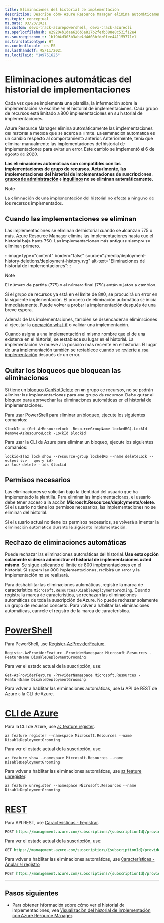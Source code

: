 ```yaml
---
title: Eliminaciones del historial de implementación
description: Describe cómo Azure Resource Manager elimina automáticamente las implementaciones del historial de implementaciones. Las implementaciones se eliminan cuando el historial está próximo a superar el límite de 800.
ms.topic: conceptual
ms.date: 03/23/2021
ms.custom: devx-track-azurepowershell, devx-track-azurecli
ms.openlocfilehash: e2920eb1daa626b6a817b2fe3b388e8c531f12e4
ms.sourcegitcommit: 1b19b8d303b3abe4d4d08bfde0fee441159771e1
ms.translationtype: HT
ms.contentlocale: es-ES
ms.lasthandoff: 05/11/2021
ms.locfileid: "109751625"
---
```

# <a name="automatic-deletions-from-deployment-history"></a>Eliminaciones automáticas del historial de implementaciones

Cada vez que se implementa una plantilla, la información sobre la implementación se escribe en el historial de implementaciones. Cada grupo de recursos está limitado a 800 implementaciones en su historial de implementaciones.

Azure Resource Manager elimina automáticamente las implementaciones del historial a medida que se acerca al límite. La eliminación automática es un cambio respecto al comportamiento anterior. Anteriormente, tenía que eliminar manualmente las implementaciones del historial de implementaciones para evitar un error. Este cambio se implementó el 6 de agosto de 2020.

**Las eliminaciones automáticas son compatibles con las implementaciones de grupo de recursos. Actualmente, las implementaciones del historial de implementaciones de [suscripciones](deploy-to-subscription.md), [grupos de administración](deploy-to-management-group.md) e [inquilinos](deploy-to-tenant.md) no se eliminan automáticamente.**

> [!NOTE]
> La eliminación de una implementación del historial no afecta a ninguno de los recursos implementados.

## <a name="when-deployments-are-deleted"></a>Cuando las implementaciones se eliminan

Las implementaciones se eliminan del historial cuando se alcanzan 775 o más. Azure Resource Manager elimina las implementaciones hasta que el historial baja hasta 750. Las implementaciones más antiguas siempre se eliminan primero.

:::image type="content" border="false" source="./media/deployment-history-deletions/deployment-history.svg" alt-text="Eliminaciones del historial de implementaciones":::

> [!NOTE]
> El número de partida (775) y el número final (750) están sujetos a cambios.
>
> Si el grupo de recursos ya está en el límite de 800, se producirá un error en la siguiente implementación. El proceso de eliminación automática se inicia inmediatamente. Puede volver a probar la implementación después de una breve espera.

Además de las implementaciones, también se desencadenan eliminaciones al ejecutar la [operación what-if](template-deploy-what-if.md) o validar una implementación.

Cuando asigna a una implementación el mismo nombre que el de una existente en el historial, se restablece su lugar en el historial. La implementación se mueve a la posición más reciente en el historial. El lugar de una implementación también se restablece cuando se [revierte a esa implementación](rollback-on-error.md) después de un error.

## <a name="remove-locks-that-block-deletions"></a>Quitar los bloqueos que bloquean las eliminaciones

Si tiene un [bloqueo CanNotDelete](../management/lock-resources.md) en un grupo de recursos, no se podrán eliminar las implementaciones para ese grupo de recursos. Debe quitar el bloqueo para aprovechar las eliminaciones automáticas en el historial de implementaciones.

Para usar PowerShell para eliminar un bloqueo, ejecute los siguientes comandos:

```azurepowershell-interactive
$lockId = (Get-AzResourceLock -ResourceGroupName lockedRG).LockId
Remove-AzResourceLock -LockId $lockId
```

Para usar la CLI de Azure para eliminar un bloqueo, ejecute los siguientes comandos:

```azurecli-interactive
lockid=$(az lock show --resource-group lockedRG --name deleteLock --output tsv --query id)
az lock delete --ids $lockid
```

## <a name="required-permissions"></a>Permisos necesarios

Las eliminaciones se solicitan bajo la identidad del usuario que ha implementado la plantilla. Para eliminar las implementaciones, el usuario debe tener acceso a la acción **Microsoft.Resources/deployments/delete**. Si el usuario no tiene los permisos necesarios, las implementaciones no se eliminan del historial.

Si el usuario actual no tiene los permisos necesarios, se volverá a intentar la eliminación automática durante la siguiente implementación.

## <a name="opt-out-of-automatic-deletions"></a>Rechazo de eliminaciones automáticas

Puede rechazar las eliminaciones automáticas del historial. **Use esta opción solamente si desea administrar el historial de implementaciones usted mismo.** Se sigue aplicando el límite de 800 implementaciones en el historial. Si supera las 800 implementaciones, recibirá un error y la implementación no se realizará.

Para deshabilitar las eliminaciones automáticas, registre la marca de característica `Microsoft.Resources/DisableDeploymentGrooming`. Cuando registra la marca de característica, se rechazan las eliminaciones automáticas de toda la suscripción de Azure. No puede rechazar solamente un grupo de recursos concreto. Para volver a habilitar las eliminaciones automáticas, cancele el registro de la marca de característica.

# <a name="powershell"></a>[PowerShell](#tab/azure-powershell)

Para PowerShell, use [Register-AzProviderFeature](/powershell/module/az.resources/Register-AzProviderFeature).

```azurepowershell-interactive
Register-AzProviderFeature -ProviderNamespace Microsoft.Resources -FeatureName DisableDeploymentGrooming
```

Para ver el estado actual de la suscripción, use:

```azurepowershell-interactive
Get-AzProviderFeature -ProviderNamespace Microsoft.Resources -FeatureName DisableDeploymentGrooming
```

Para volver a habilitar las eliminaciones automáticas, use la API de REST de Azure o la CLI de Azure.

# <a name="azure-cli"></a>[CLI de Azure](#tab/azure-cli)

Para la CLI de Azure, use [az feature register](/cli/azure/feature#az_feature_register).

```azurecli-interactive
az feature register --namespace Microsoft.Resources --name DisableDeploymentGrooming
```

Para ver el estado actual de la suscripción, use:

```azurecli-interactive
az feature show --namespace Microsoft.Resources --name DisableDeploymentGrooming
```

Para volver a habilitar las eliminaciones automáticas, use [az feature unregister](/cli/azure/feature#az_feature_unregister).

```azurecli-interactive
az feature unregister --namespace Microsoft.Resources --name DisableDeploymentGrooming
```

# <a name="rest"></a>[REST](#tab/rest)

Para API REST, use [Características - Registrar](/rest/api/resources/features/register).

```rest
POST https://management.azure.com/subscriptions/{subscriptionId}/providers/Microsoft.Features/providers/Microsoft.Resources/features/DisableDeploymentGrooming/register?api-version=2015-12-01
```

Para ver el estado actual de la suscripción, use:

```rest
GET https://management.azure.com/subscriptions/{subscriptionId}/providers/Microsoft.Features/providers/Microsoft.Resources/features/DisableDeploymentGrooming/register?api-version=2015-12-01
```

Para volver a habilitar las eliminaciones automáticas, use [Características - Anular el registro](/rest/api/resources/features/unregister)

```rest
POST https://management.azure.com/subscriptions/{subscriptionId}/providers/Microsoft.Features/providers/Microsoft.Resources/features/DisableDeploymentGrooming/unregister?api-version=2015-12-01
```

---

## <a name="next-steps"></a>Pasos siguientes

* Para obtener información sobre cómo ver el historial de implementaciones, vea [Visualización del historial de implementación con Azure Resource Manager](deployment-history.md).
